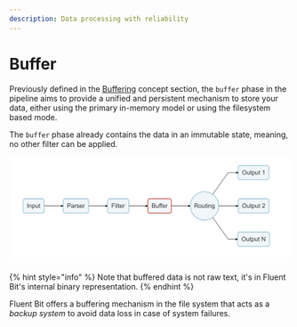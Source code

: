 ```yaml
---
description: Data processing with reliability
---
```


# Buffer

Previously defined in the [Buffering](../buffering.md) concept section, the `buffer` phase in the pipeline aims to provide a unified and persistent mechanism to store your data, either using the primary in-memory model or using the filesystem based mode.

The `buffer` phase already contains the data in an immutable state, meaning, no other filter can be applied.

![](../../.gitbook/assets/logging_pipeline_buffer%20%281%29%20%281%29%20%281%29.png)

{% hint style="info" %}
Note that buffered data is not raw text, it's in Fluent Bit's internal binary representation.
{% endhint %}

Fluent Bit offers a buffering mechanism in the file system that acts as a _backup system_ to avoid data loss in case of system failures.


